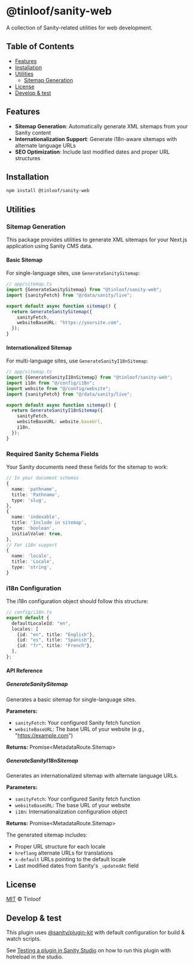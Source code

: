 # @tinloof/sanity-web

A collection of Sanity-related utilities for web development.

## Table of Contents

- [Features](#features)
- [Installation](#installation)
- [Utilities](#utilities)
  - [Sitemap Generation](#sitemap-generation)
- [License](#license)
- [Develop & test](#develop--test)

## Features

- **Sitemap Generation**: Automatically generate XML sitemaps from your Sanity content
- **Internationalization Support**: Generate i18n-aware sitemaps with alternate language URLs
- **SEO Optimization**: Include last modified dates and proper URL structures

## Installation

```sh
npm install @tinloof/sanity-web
```

## Utilities

### Sitemap Generation

This package provides utilities to generate XML sitemaps for your Next.js application using Sanity CMS data.

#### Basic Sitemap

For single-language sites, use `GenerateSanitySitemap`:

```ts
// app/sitemap.ts
import {GenerateSanitySitemap} from "@tinloof/sanity-web";
import {sanityFetch} from "@/data/sanity/live";

export default async function sitemap() {
  return GenerateSanitySitemap({
    sanityFetch,
    websiteBaseURL: "https://yoursite.com",
  });
}
```

#### Internationalized Sitemap

For multi-language sites, use `GenerateSanityI18nSitemap`:

```ts
// app/sitemap.ts
import {GenerateSanityI18nSitemap} from "@tinloof/sanity-web";
import i18n from "@/config/i18n";
import website from "@/config/website";
import {sanityFetch} from "@/data/sanity/live";

export default async function sitemap() {
  return GenerateSanityI18nSitemap({
    sanityFetch,
    websiteBaseURL: website.baseUrl,
    i18n,
  });
}
```

### Required Sanity Schema Fields

Your Sanity documents need these fields for the sitemap to work:

```ts
// In your document schemas
{
  name: 'pathname',
  title: 'Pathname',
  type: 'slug',
},
{
  name: 'indexable',
  title: 'Include in sitemap',
  type: 'boolean',
  initialValue: true,
},
// For i18n support
{
  name: 'locale',
  title: 'Locale',
  type: 'string',
}
```

### i18n Configuration

The i18n configuration object should follow this structure:

```ts
// config/i18n.ts
export default {
  defaultLocaleId: "en",
  locales: [
    {id: "en", title: "English"},
    {id: "es", title: "Spanish"},
    {id: "fr", title: "French"},
  ],
};
```

#### API Reference

##### GenerateSanitySitemap

Generates a basic sitemap for single-language sites.

**Parameters:**

- `sanityFetch`: Your configured Sanity fetch function
- `websiteBaseURL`: The base URL of your website (e.g., "https://example.com")

**Returns:** Promise<MetadataRoute.Sitemap>

##### GenerateSanityI18nSitemap

Generates an internationalized sitemap with alternate language URLs.

**Parameters:**

- `sanityFetch`: Your configured Sanity fetch function
- `websiteBaseURL`: The base URL of your website
- `i18n`: Internationalization configuration object

**Returns:** Promise<MetadataRoute.Sitemap>

The generated sitemap includes:

- Proper URL structure for each locale
- `hreflang` alternate URLs for translations
- `x-default` URLs pointing to the default locale
- Last modified dates from Sanity's `_updatedAt` field

## License

[MIT](LICENSE) © Tinloof

## Develop & test

This plugin uses [@sanity/plugin-kit](https://github.com/sanity-io/plugin-kit)
with default configuration for build & watch scripts.

See [Testing a plugin in Sanity Studio](https://github.com/sanity-io/plugin-kit#testing-a-plugin-in-sanity-studio)
on how to run this plugin with hotreload in the studio.
